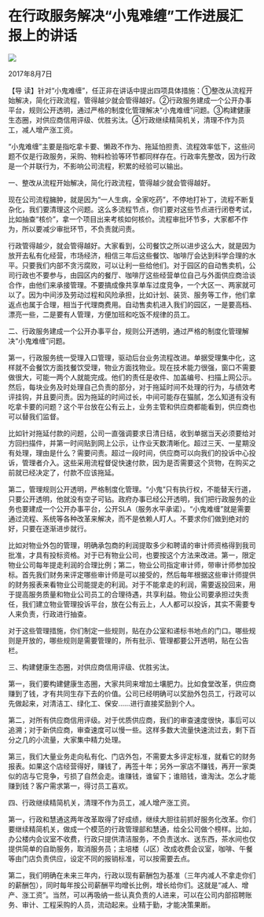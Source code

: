 # 在行政服务解决“小鬼难缠”工作进展汇报上的讲话
<img class="pv" src="https://api.visitor.plantree.me/visitor-badge/pv?namespace=plantree.me&key=renzhengfei-speeches/./docs/speeches/2017/08/在行政服务解决“小鬼难缠”工作进展汇报上的讲话.md">


2017年8月7日



【导  读】针对“小鬼难缠”，任正非在讲话中提出四项具体措施：①整改从流程开始解决，简化行政流程，管得越少就会管得越好。②行政服务建成一个公开办事平台，规则公开透明，通过严格的制度化管理解决“小鬼难缠”问题。③构建健康生态圈，对供应商信用评级、优胜劣汰。④行政继续精简机关，清理不作为员工，减人增产涨工资。



“小鬼难缠”主要是指吃拿卡要、懒政不作为、拖延怕担责、流程效率低下，这些问题不仅是行政服务，采购、物料检验等环节都同样存在。行政率先整改，因为行政是一个并联行为，不影响公司流程，积累的经验可以输出。

一、整改从流程开始解决，简化行政流程，管得越少就会管得越好。

现在公司流程臃肿，就是因为“一人生病，全家吃药”，不停地打补丁，流程不断复杂化，我们要清理这个问题。这么多流程节点，你们要对这些节点进行闭卷考试，比如抽查“核价”，拿一个项目出来考核如何核价。流程审批环节多，大家都不作为，所以要减少审批环节，不负责就问责。

行政管得越少，就会管得越好。大家看到，公司餐饮之所以进步这么大，就是因为放开去私有化经营，市场经济，相信三年后这些餐饮、咖啡厅会达到科学合理的水平。只要我们内部不贪污腐败，可以让利一些给他们。对于园区的自动售卖机，公司行政也不要参与，由园区内的餐厅、咖啡厅这些经营单位自己与外面供应商洽谈合作，由他们来承接管理。不要搞成像共享单车过度竞争，一个大区一、两家就可以了。因为中间涉及劳动过程和风险承担，比如计划、装货、服务等工作，他们拿返点也属于合理，相当于代理商费用。自动售卖机进入我们的园区，一是要高档、漂亮一些，二是要有人管理，方便加班和吃饭不规律的员工。

二、行政服务建成一个公开办事平台，规则公开透明，通过严格的制度化管理解决“小鬼难缠”问题。

第一，行政服务统一受理入口管理，驱动后台业务流程改进。单据受理集中化，这样就不会餐饮方面找餐饮受理，物业方面找物业。现在技术能力很强，窗口不需要做很大，可能一两个人就能完成。他们的责任是收件、加盖编号、扫描上网公示。然后，每块业务及时处理自己负责的部分，对于拖延时间不处理的行为，与绩效考评挂钩，并且要问责。因为拖延的时间过长，中间可能存在猫腻，怎么知道有没有吃拿卡要的问题？这个平台放在公有云上，业务主管和供应商都能看到，供应商也可以替我们监督。

比如针对拖延付款的问题，公司一直强调要求日清日结，收到单据当天必须要给对方回扫描件，并第一时间贴到网上公示，让作业天数清晰化。超过三天、一星期没有处理，理由是什么？需要问责。超过一段时间，供应商可以向我们的投诉中心投诉，管理者介入。这些采用流程督促快速付款，因为是否需要这个货物，在购买之前就已经决定了，付款不应该拖延。

第二，管理规则公开透明，严格制度化管理。“小鬼”只有执行权，不能替天行道，只要公开透明，他就没有空子可钻。政府办事已经公开透明，我们把行政服务的业务也要建成一个公开办事平台，公开SLA（服务水平承诺）。“小鬼难缠”就是需要通过流程、系统等各种改革来解决，而不是依赖人盯人。不要求你们做到绝对的好，只要在逐渐进步就行。

比如对物业外包的管理，明确承包商的利润提取多少和聘请的审计师资格得到我司批准，才具有投标资格。对于已有物业公司，也要按这个方法来改进。第一，限定物业公司每年提走利润的合理比例；第二，物业公司指定审计师，带审计师参加投标。首先我们财务来评定哪些审计师是可以接受的，然后每年根据这些审计师提供的财务报表来看物业公司能提走的利润。对于不能拿走的利润，需要返投回来，用于提高服务质量和物业公司员工的合理待遇，共享利益。物业公司要承担过失责任，我们建立物业管理投诉平台，放在公有云上，人人都可以投诉，其实不需要专人来负责，行政进行抽查。

对于这些管理措施，你们制定一些规则，贴在办公室和递标书地点的门口。哪些规则是开放的，哪些规则是需要管理的，所有批示、管理都要公开透明，贴在公告栏。

三、构建健康生态圈，对供应商信用评级、优胜劣汰。

第一，我们要构建健康生态圈，大家共同来增加土壤肥力。比如食堂改革，供应商赚到了钱，才有共同生存下去的价值。公司已经明确可以奖励外包员工，行政可以先做起来，对清洁工、绿化工、保安……进行直接奖励到个人。

第二，对所有供应商信用评级。对于优质供应商，我们的审查速度很快，事后可以追溯；对于新供应商，审查速度可以慢一些。这样多数大流量快速流过去，剩下百分之几的小流量，大家集中精力处理。

第三，我们大量业务走向私有化、门店外包，不需要太多评定标准，就看它的财务报表。如果这个店经营得好，赚钱了，再签十年；另外一家店不赚钱，再开一家类似的店与它竞争，亏损了自然会走。谁赚钱，谁留下；谁赔钱，谁淘汰。怎么才能赚到钱？客户需求第一，得讨员工喜欢。

四、行政继续精简机关，清理不作为员工，减人增产涨工资。

第一，行政和慧通这两年改革取得了好成绩，继续大胆往前抓好服务化改革。你们要继续精简机关，做成一个模范的行政管理部和慧通，给全公司做个榜样。比如，办公楼内会议室不收费，行政只提供清洁服务，不负责送水、送东西，茶水间也仅提供简单的自助服务，取消服务员；主培楼（J区）改成收费会议室，咖啡、午餐等由门店负责供应，设定不同的报销标准，可以按需要去点。

第二，我们明确在未来三年内，行政以现有薪酬包为基准（三年内减人不拿走你们的薪酬包），同时每年按公司薪酬平均增长比例，增长给你们。这就是“减人、增产、涨工资”。当然，可以再吸纳一些认真负责的人进来，可以在公司内部招聘账务、审计、工程采购的人员，流动起来。业精于勤，才能决策果断。
